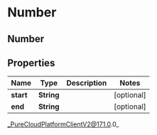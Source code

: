 # Number

## Number

## Properties

|Name | Type | Description | Notes|
|------------ | ------------- | ------------- | -------------|
| **start** | **String** |  | [optional] |
| **end** | **String** |  | [optional] |



_PureCloudPlatformClientV2@171.0.0_
